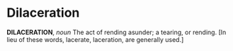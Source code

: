 # Dilaceration

**DILACERATION**, _noun_ The act of rending asunder; a tearing, or rending. \[In lieu of these words, lacerate, laceration, are generally used.\]